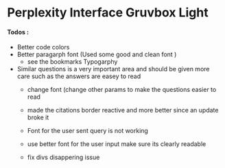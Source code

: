 # Perplexity Interface Gruvbox Light




















#### Todos : 
- Better code colors 
- Better paragarph font (Used some good and clean font ) 
    - see the bookmarks Typogarphy
- Similar questions is a very important area and should be given more care such as the answers are easey to read 
    - change font (change other params to make the questions easier to read 
    - made the citations border reactive and more better since an update broke it 

    - Font for the user sent query is not working 
    - use better font for the user input make sure its clearly readable 
    - fix divs disappering issue 
